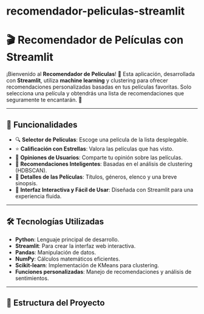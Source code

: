 # recomendador-peliculas-streamlit
 # 🎬 Recomendador de Películas con Streamlit

¡Bienvenido al **Recomendador de Películas**! 🍿 Esta aplicación, desarrollada con **Streamlit**, utiliza **machine learning** y clustering para ofrecer recomendaciones personalizadas basadas en tus películas favoritas. Solo selecciona una película y obtendrás una lista de recomendaciones que seguramente te encantarán. 🌟

---

## 🚀 Funcionalidades

- 🔍 **Selector de Películas**: Escoge una película de la lista desplegable.
- ⭐ **Calificación con Estrellas**: Valora las películas que has visto.
- 💬 **Opiniones de Usuarios**: Comparte tu opinión sobre las películas.
- 🤖 **Recomendaciones Inteligentes**: Basadas en el análisis de clustering (HDBSCAN).
- 📜 **Detalles de las Películas**: Títulos, géneros, elenco y una breve sinopsis.
- 🎨 **Interfaz Interactiva y Fácil de Usar**: Diseñada con Streamlit para una experiencia fluida.

---

## 🛠️ Tecnologías Utilizadas

- **Python**: Lenguaje principal de desarrollo.
- **Streamlit**: Para crear la interfaz web interactiva.
- **Pandas**: Manipulación de datos.
- **NumPy**: Cálculos matemáticos eficientes.
- **Scikit-learn**: Implementación de KMeans para clustering.
- **Funciones personalizadas**: Manejo de recomendaciones y análisis de sentimientos.

---

## 📁 Estructura del Proyecto


